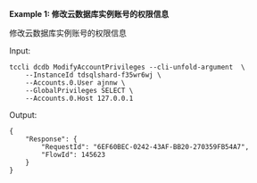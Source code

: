 **Example 1: 修改云数据库实例账号的权限信息**

修改云数据库实例账号的权限信息

Input: 

```
tccli dcdb ModifyAccountPrivileges --cli-unfold-argument  \
    --InstanceId tdsqlshard-f35wr6wj \
    --Accounts.0.User ajnnw \
    --GlobalPrivileges SELECT \
    --Accounts.0.Host 127.0.0.1
```

Output: 
```
{
    "Response": {
        "RequestId": "6EF60BEC-0242-43AF-BB20-270359FB54A7",
        "FlowId": 145623
    }
}
```

